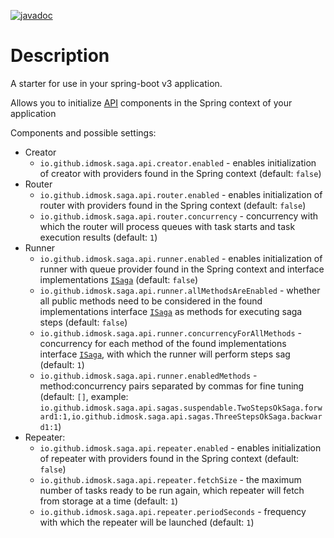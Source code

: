 [![javadoc](https://javadoc.io/badge2/io.github.idmosk.saga.spring-boot-3/api-spring-boot-starter/javadoc.svg)](https://javadoc.io/doc/io.github.idmosk.saga.spring-boot-3/api-spring-boot-starter)

# Description

A starter for use in your spring-boot v3 application.

Allows you to initialize [API](../api) components in the Spring context of your application

Components and possible settings:
- Creator
  - `io.github.idmosk.saga.api.creator.enabled` - enables initialization of creator with providers found in the Spring context
    (default: `false`)
- Router
  - `io.github.idmosk.saga.api.router.enabled` - enables initialization of router with providers found in the Spring context
    (default: `false`)
  - `io.github.idmosk.saga.api.router.concurrency` - concurrency with which the router will process queues with task starts
    and task execution results (default: `1`)
- Runner
  - `io.github.idmosk.saga.api.runner.enabled` - enables initialization of runner with queue provider found in the Spring context
    and interface implementations [`ISaga`](../api/src/main/kotlin/io/github/idmosk/saga/api/ISaga.kt) (default: `false`)
  - `io.github.idmosk.saga.api.runner.allMethodsAreEnabled` - whether all public methods need to be considered in the found implementations
    interface [`ISaga`](../api/src/main/kotlin/io/github/idmosk/saga/api/ISaga.kt) as methods for executing saga steps
    (default: `false`)
  - `io.github.idmosk.saga.api.runner.concurrencyForAllMethods` - concurrency for each method of the found implementations
    interface [`ISaga`](../api/src/main/kotlin/io/github/idmosk/saga/api/ISaga.kt), with which the runner will perform steps
    sag (default: `1`)
  - `io.github.idmosk.saga.api.runner.enabledMethods` - method:concurrency pairs separated by commas for fine tuning (default:
    `[]`, example:
    `io.github.idmosk.saga.api.sagas.suspendable.TwoStepsOkSaga.forward1:1,io.github.idmosk.saga.api.sagas.ThreeStepsOkSaga.backward1:1`)
- Repeater:
  - `io.github.idmosk.saga.api.repeater.enabled` - enables initialization of repeater with providers found in the Spring context
    (default: `false`)
  - `io.github.idmosk.saga.api.repeater.fetchSize` - the maximum number of tasks ready to be run again, which
    repeater will fetch from storage at a time (default: `1`)
  - `io.github.idmosk.saga.api.repeater.periodSeconds` - frequency with which the repeater will be launched (default: `1`)


